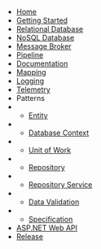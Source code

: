 * [Home](/)
* [Getting Started](en-us/getting-started.md)
* [Relational Database](en-us/database/relational.md)
* [NoSQL Database](en-us/database/nosql.md)
* [Message Broker](en-us/broker.md)
* [Pipeline](en-us/pipeline.md)
* [Documentation](en-us/documentation.md)
* [Mapping](en-us/mapping.md)
* [Logging](en-us/logging.md)
* [Telemetry](en-us/telemetry.md)
* Patterns
* * [Entity](en-us/database/use-entity.md)
* * [Database Context](en-us/database/use-context.md)
* * [Unit of Work](en-us/database/use-unitofwork.md)
* * [Repository](en-us/database/use-repository.md)
* * [Repository Service](en-us/database/use-service.md)
* * [Data Validation](en-us/validation.md)
* * [Specification](en-us/specification.md)
* [ASP.NET Web API](en-us/webapi.md)
* [Release](en-us/release.md)